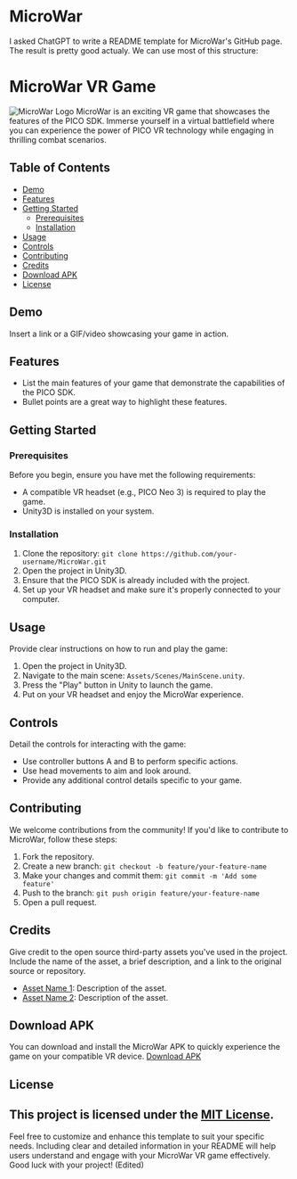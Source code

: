 # MicroWar
I asked ChatGPT to write a README template for MicroWar's GitHub page. The result is pretty good actualy. We can use most of this structure:
# MicroWar VR Game
![MicroWar Logo](/path/to/logo.png)
MicroWar is an exciting VR game that showcases the features of the PICO SDK. Immerse yourself in a virtual battlefield where you can experience the power of PICO VR technology while engaging in thrilling combat scenarios.
## Table of Contents
- [Demo](#demo)
- [Features](#features)
- [Getting Started](#getting-started)
  - [Prerequisites](#prerequisites)
  - [Installation](#installation)
- [Usage](#usage)
- [Controls](#controls)
- [Contributing](#contributing)
- [Credits](#credits)
- [Download APK](#download-apk)
- [License](#license)
## Demo
Insert a link or a GIF/video showcasing your game in action.
## Features
- List the main features of your game that demonstrate the capabilities of the PICO SDK.
- Bullet points are a great way to highlight these features.
## Getting Started
### Prerequisites
Before you begin, ensure you have met the following requirements:
- A compatible VR headset (e.g., PICO Neo 3) is required to play the game.
- Unity3D is installed on your system.
### Installation
1. Clone the repository: `git clone https://github.com/your-username/MicroWar.git`
2. Open the project in Unity3D.
3. Ensure that the PICO SDK is already included with the project.
4. Set up your VR headset and make sure it's properly connected to your computer.
## Usage
Provide clear instructions on how to run and play the game:
1. Open the project in Unity3D.
2. Navigate to the main scene: `Assets/Scenes/MainScene.unity`.
3. Press the "Play" button in Unity to launch the game.
4. Put on your VR headset and enjoy the MicroWar experience.
## Controls
Detail the controls for interacting with the game:
- Use controller buttons A and B to perform specific actions.
- Use head movements to aim and look around.
- Provide any additional control details specific to your game.
## Contributing
We welcome contributions from the community! If you'd like to contribute to MicroWar, follow these steps:
1. Fork the repository.
2. Create a new branch: `git checkout -b feature/your-feature-name`
3. Make your changes and commit them: `git commit -m 'Add some feature'`
4. Push to the branch: `git push origin feature/your-feature-name`
5. Open a pull request.
## Credits
Give credit to the open source third-party assets you've used in the project. Include the name of the asset, a brief description, and a link to the original source or repository.
- [Asset Name 1](link-to-repo): Description of the asset.
- [Asset Name 2](link-to-repo): Description of the asset.
## Download APK
You can download and install the MicroWar APK to quickly experience the game on your compatible VR device. [Download APK](link-to-apk)
## License
This project is licensed under the [MIT License](LICENSE).
---
Feel free to customize and enhance this template to suit your specific needs. Including clear and detailed information in your README will help users understand and engage with your MicroWar VR game effectively. Good luck with your project!
(Edited)
